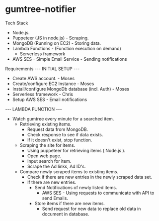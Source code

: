 # gumtree-notifier

Tech Stack

- Node.js.
- Puppeteer (JS in node.js) - Scraping.
- MongoDB (Running on EC2) - Storing data.
- Lambda Functions - (Function execution on demand)
  - Serverless framework
- AWS SES - Simple Email Service - Sending notifications

Requirements
--- INITIAL SETUP ---

- Create AWS account. - Moses
- Create/configure EC2 Instance - Moses
- Install/configure MongoDb database (incl. Auth) - Moses
- Serverless framework - Chris
- Setup AWS SES - Email notifications

--- LAMBDA FUNCTION ---

- Watch gumtree every minute for a searched item.
  - Retrieving existing items.
    - Request data from MongoDB.
    - Check response to see if data exists.
    - If it doesn't exist, stop function.
  - Scraping the site for items.
    - Using puppeteer for retrieving items ( Node.js ).
    - Open web page.
    - Input search for item.
    - Scrape the Ad links, Ad ID's.
  - Compare newly scraped items to existing items.
    - Check if there are new entries in the newly scraped data set.
    - If there are new entries.
      - Send Notifications of newly listed items.
        - AWS SES - Using requests to communicate with API to send Emails.
      - Store items if there are new items.
        - Send request for new data to replace old data in document in database.
